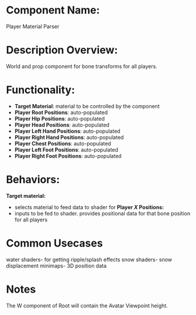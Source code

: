 # Component Name:

Player Material Parser

# Description Overview:

World and prop component for bone transforms for all players.

# Functionality:

- __Target Material__: material to be controlled by the component
- __Player Root Positions__: auto-populated
- __Player Hip Positions__: auto-populated
- __Player Head Positions__: auto-populated
- __Player Left Hand Positions__: auto-populated
- __Player Right Hand Positions__: auto-populated
- __Player Chest Positions__: auto-populated
- __Player Left Foot Positions__: auto-populated
- __Player Right Foot Positions__: auto-populated
# Behaviors:

__Target material:__ 
- selects material to feed data to shader for
__Player *X* Positions:__
- inputs to be fed to shader. provides positional data for that bone position for all players

# Common Usecases

water shaders- for getting ripple/splash effects
snow shaders- snow displacement
minimaps- 3D position data
# Notes

The W component of Root will contain the Avatar Viewpoint height.